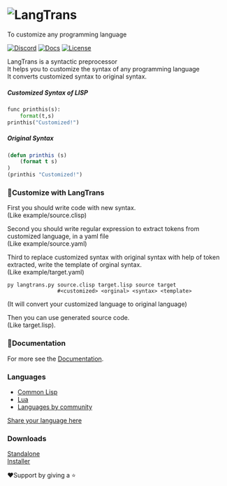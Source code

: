 # ![LangTrans](https://see.fontimg.com/api/renderfont4/1GZyj/eyJyIjoiZnMiLCJoIjo5MywidyI6MTAwMCwiZnMiOjkzLCJmZ2MiOiIjMDAwMDAwIiwiYmdjIjoiI0ZGRkZGRiIsInQiOjF9/PExhbmdUcmFucz4/rogueland-slab-bold.png)
To customize any programming language

<a href="https://discord.gg/3nDwppur5S"><img alt="Discord" src="https://img.shields.io/discord/802179593293267006?style=flat-square&logo=discord"></a>
<a href="https://langtrans.readthedocs.io/en/latest/"><img alt="Docs" src="https://img.shields.io/readthedocs/langtrans?style=flat-square&logo=read-the-docs"></a>
<a href="https://raw.githubusercontent.com/B-R-P/LangTrans/main/LICENSE"><img alt="License" src="https://img.shields.io/github/license/B-R-P/langtrans?style=flat-square&logo=open-source-initiative"></a>

LangTrans is a syntactic preprocessor<br>
It helps you to customize the syntax of any programming language<br>
It converts customized syntax to original syntax.

##### Customized Syntax of LISP

```python
func printhis(s):
	format(t,s)
printhis("Customized!")
```

##### Original Syntax 

```lisp
(defun printhis (s)
	(format t s)
)
(printhis "Customized!")
```

### 📝Customize with LangTrans

First you should write code with new syntax.<br>(Like example/source.clisp)

Second you should write regular expression to extract tokens from customized language, in a yaml file<br>(Like example/source.yaml)

Third to replace customized syntax with original syntax with help of token extracted, write the template of orginal syntax.<br>(Like example/target.yaml)

```console
py langtrans.py source.clisp target.lisp source target
                #<customized> <orginal> <syntax> <template>
```
(It will convert your customized language to original language)

Then you can use generated source code.<br>(Like target.lisp).

### 📄Documentation
For more see the [Documentation](https://langtrans.readthedocs.io/en/latest/).

### Languages

* [Common Lisp](https://github.com/B-R-P/LISP_Trans)
* [Lua](https://github.com/B-R-P/Lua_Trans)
* [Languages by community](https://langtrans.github.io/langtransrepos/)

[Share your language here](https://forms.gle/YDEKapaTZmJspyDeA)
### Downloads
[Standalone](https://drive.google.com/uc?export=download&id=14lanbflcifeIM3PSCL3fF3rFxSBPrt7W)<br>
[Installer](https://drive.google.com/uc?export=download&id=15soZJZCDrDP5KGVxvD5L9Sg7109XVc7y)

❤️Support by giving a ⭐

